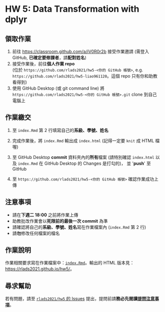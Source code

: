 # HW 5: Data Transformation with dplyr

## 領取作業

1. 前往 <https://classroom.github.com/a/iV0R0r2b> 接受作業邀請 (需登入 GitHub, **已確定要修課者**，請**配對姓名**)
1. 接受作業後，前往**個人作業 repo**  
(位於 `https://github.com/rlads2021/hw5-<你的 GitHub 帳號>`, e.g. `https://github.com/rlads2021/hw5-liao961120`。這個 repo 只有你和助教看得到)
1. 使用 GitHub Desktop (或 git command line) 將 `https://github.com/rlads2021/hw5-<你的 GitHub 帳號>.git` clone 到自己電腦上

## 作業繳交

1. 至 `index.Rmd` 第 2 行填寫自己的**系級、學號、姓名**

2. 完成作業後，將 `index.Rmd` 輸出成 `index.html` (記得一定要 `knit` 成 HTML 檔喔)

3. 至 GitHub Desktop **commit** 資料夾內的**所有**檔案
   (請特別確認 `index.html` 以及 `index.Rmd` 在 GitHub Desktop 的 Changes 是打勾的)，
   並 '**push**' 至 GitHub

4. 至 `https://github.com/rlads2021/hw5-<你的 GitHub 帳號>` 確認作業成功上傳


## 注意事項

- 請在**下週二 18:00** 之前將作業上傳
- 助教批改作業會以**死限前的最後一次 commit** 為準
- 請確認將自己的**系級、學號、姓名**寫在作業檔案內 (`index.Rmd` 第 2 行)
- 請**勿**修改任何檔案的檔名


## 作業說明

作業相關要求寫在作業檔案中：[`index.Rmd`](./index.Rmd)。輸出的 HTML 版本見：<https://rlads2021.github.io/hw5/>。


## 尋求幫助

若有問題，請至 [`rlads2021/hw5` 的 Issues](https://github.com/rlads2021/hw5/issues) 提出，提問前請**務必先閱讀[提問注意事項](https://lopentu.github.io/rlads2021/lab/#qa-guide)**。